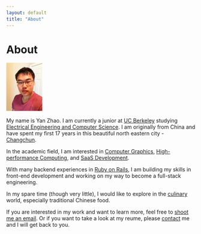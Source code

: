 ```yaml
---
layout: default
title: "About"
---
```

# About

<img src="../images/me.jpg" class="inline-left" width="96" height="128">

My name is Yan Zhao. I am currently a junior at [UC Berkeley](http://www.berkeley.edu/) studying [Electrical Engineering and Computer Science](http://www.eecs.berkeley.edu). I am originally from China and have spent my first 17 years in this beautiful north eastern city - [Changchun](http://en.wikipedia.org/wiki/Changchun).

In the academic field, I am interested in [Computer Graphics][CG], [High-performance Computing][HPC], and [SaaS Development][SaaS].

With many backend experiences in [Ruby on Rails](http://rubyonrails.org), I am building my skills in front-end development and working on my way to become a full-stack engineering.

In my spare time (though very little), I would like to explore in the [culinary](/culinary) world, especially traditional Chinese food.

If you are interested in my work and want to learn more, feel free to [shoot me an email](mailto:zhaoyan1117@gmail.com). Or if you want to take a look at my reume, please [contact][resume_request] me and I will get back to you.

<!-- TODO: Update link to projects.-->

[CG]: /project/cloth_sim
[HPC]: /project/sejits
[SaaS]: /project/peakdemand
[resume_request]: mailto:zhaoyan1117@gmail.com?subject=[Resume]&body=I%20would%20like%20a%20copy%20of%20your%20resume.%0A%0AThanks.